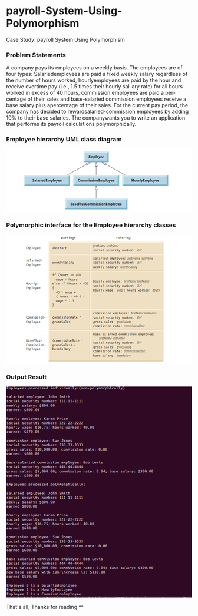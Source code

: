 # payroll-System-Using-Polymorphism
Case Study: payroll System Using Polymorphism

### Problem Statements

A company pays its employees on a weekly basis. The employees are of four types: Salariedemployees are paid a fixed weekly salary regardless of the number of hours worked, hourlyemployees are paid by the hour and receive overtime pay (i.e., 1.5 times their hourly sal-ary rate) for all hours worked in excess of 40 hours, commission employees are paid a per-centage of their sales and base-salaried commission employees receive a base salary plus apercentage of their sales. For the current pay period, the company has decided to rewardsalaried-commission  employees  by  adding  10%  to  their  base  salaries.  The  companywants you to write an application that performs its payroll calculations polymorphically.

### Employee hierarchy UML class diagram
<img src="images/ch10_2.png" >


### Polymorphic interface for the Employee hierarchy classes
<img src="images/ch10_3.png" >


### Output Result
<img src="images/ch10_4.png" >

That's all, Thanks for reading ^^
